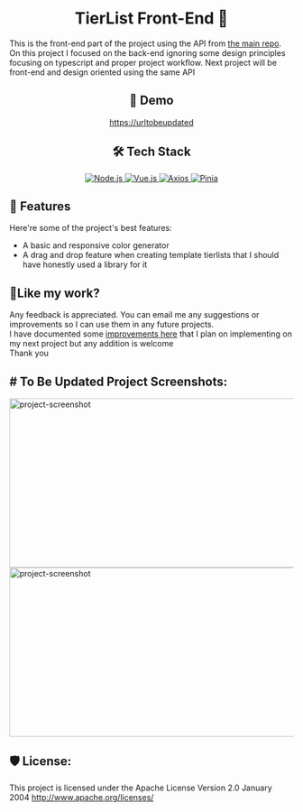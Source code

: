 <h1 align="center" id="title">TierList Front-End 🌄</h1>

<p id="description">This is the front-end part of the project using the API from <a href="https://github.com/Nickoskl/Tierlist.git">the main repo</a>. On this project I focused on the back-end ignoring some design principles focusing on typescript and proper project workflow. Next project will be front-end and design oriented using the same API</p>

<h2 align="center">🚀 Demo</h2>

<p align="center"><a href="https://urltobeupdated">https://urltobeupdated</a></p>

<h2 align="center">🛠️ Tech Stack</h2>

<p align="center">
  <a href="https://nodejs.org/" target="_blank">
    <img src="https://img.shields.io/badge/Node.js-339933?style=for-the-badge&logo=nodedotjs&logoColor=white" alt="Node.js" />
  </a>
  <a href="https://vuejs.org/" target="_blank">
    <img src="https://img.shields.io/badge/Vue.js-4FC08D?style=for-the-badge&logo=vue.js&logoColor=white" alt="Vue.js" />
  </a>
  <a href="https://axios-http.com/" target="_blank">
    <img src="https://img.shields.io/badge/Axios-5A29E4?style=for-the-badge&logo=axios&logoColor=white" alt="Axios" />
  </a>
  <a href="https://pinia.vuejs.org/" target="_blank">
    <img src="https://img.shields.io/badge/Pinia-FFD700?style=for-the-badge&logo=pinia&logoColor=white" alt="Pinia" />
  </a>
</p>


<h2>🧐 Features</h2>

Here're some of the project's best features:

*   A basic and responsive color generator
*   A drag and drop feature when creating template tierlists that I should have honestly used a library for it

<h2>💖Like my work?</h2>

Any feedback is appreciated. You can email me any suggestions or improvements so I can use them in any future projects.  
I have documented some [improvements here](https://github.com/Nickoskl/Tierlist/blob/82236bc875a3830274f5a9a7b36e4e2def0a5e44/To%20improve%20on.txt) that I plan on implementing on my next project but any addition is welcome<br>Thank you



<h2># To Be Updated Project Screenshots:</h2>

<img src="./UI%20Designs/admin%20menu.png" alt="project-screenshot" width="550" height="300/">

<img src="./UI%20Designs/profile.png" alt="project-screenshot" width="550" height="300/">

  
  


<h2>🛡️ License:</h2>

This project is licensed under the Apache License Version 2.0 January 2004 http://www.apache.org/licenses/

